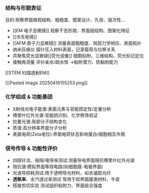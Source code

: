 ### 结构与形貌表征

目的:观察界面微观结构、粗糙度、图案设计、孔径、层次性...

- [[EM 电子显微镜]]
	观察干态形貌、界面层结构、图案化特征
- [[冷冻电镜]]
- [[AFM 原子力显微镜]]
	测量表面粗糙度、局部力学响应、表面拓扑
- 纳米压痕仪
	探针压入材料表面，记录载荷与位移关系
- 共聚焦荧光显微镜[[荧光成像]]
	细胞贴附、三维结构、荧光标记定位
- 接触角测量
	评价亲水/疏水性 →粘附潜力、防黏附能力


[[STEM 扫描透射EM]]

![[Pasted image 20250416155253.png]]


### 化学组成 & 功能基团

- X射线光电子能谱:表面元素与官能团定性/定量分析
- 傅里叶红外光谱:官能团识别、化学修饰验证
- 拉曼光谱:局部分子结构变化
- 质谱:高分辨率界面分子分析
- 表面电荷(Zeta电位):界面电荷状态影响蛋白/细胞相互作用



### 信号传导 & 功能性评价

- 四探针法、电阻/电导率测试:测量导电界面阻抗傅里叶红外光谱
- 阻抗谱:模拟界面等效电路(如细胞膜-电极界面)
- 光波导损耗测试:用于透明导光材料，如水凝胶光纤
- **透氧率**、水汽透过率测试
	常用于软界面膜类材料，牛皮
- 搭接剪切实验
	测试组织粘附力、界面结合强度